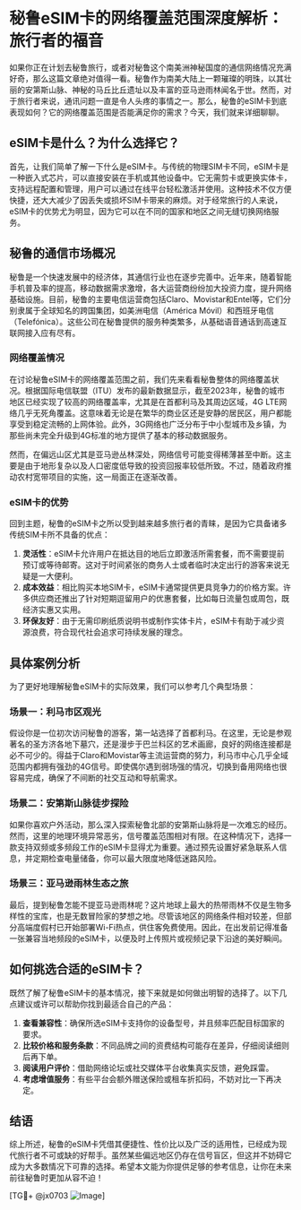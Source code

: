# 秘鲁eSIM卡的网络覆盖范围深度解析：旅行者的福音

如果你正在计划去秘鲁旅行，或者对秘鲁这个南美洲神秘国度的通信网络情况充满好奇，那么这篇文章绝对值得一看。秘鲁作为南美大陆上一颗璀璨的明珠，以其壮丽的安第斯山脉、神秘的马丘比丘遗址以及丰富的亚马逊雨林闻名于世。然而，对于旅行者来说，通讯问题一直是令人头疼的事情之一。那么，秘鲁的eSIM卡到底表现如何？它的网络覆盖范围是否能满足你的需求？今天，我们就来详细聊聊。

## eSIM卡是什么？为什么选择它？

首先，让我们简单了解一下什么是eSIM卡。与传统的物理SIM卡不同，eSIM卡是一种嵌入式芯片，可以直接安装在手机或其他设备中。它无需剪卡或更换实体卡，支持远程配置和管理，用户可以通过在线平台轻松激活并使用。这种技术不仅方便快捷，还大大减少了因丢失或损坏SIM卡带来的麻烦。对于经常旅行的人来说，eSIM卡的优势尤为明显，因为它可以在不同的国家和地区之间无缝切换网络服务。

## 秘鲁的通信市场概况

秘鲁是一个快速发展中的经济体，其通信行业也在逐步完善中。近年来，随着智能手机普及率的提高，移动数据需求激增，各大运营商纷纷加大投资力度，提升网络基础设施。目前，秘鲁的主要电信运营商包括Claro、Movistar和Entel等，它们分别隶属于全球知名的跨国集团，如美洲电信（América Móvil）和西班牙电信（Telefónica）。这些公司在秘鲁提供的服务种类繁多，从基础语音通话到高速互联网接入应有尽有。

### 网络覆盖情况

在讨论秘鲁eSIM卡的网络覆盖范围之前，我们先来看看秘鲁整体的网络覆盖状况。根据国际电信联盟（ITU）发布的最新数据显示，截至2023年，秘鲁的城市地区已经实现了较高的网络覆盖率，尤其是在首都利马及其周边区域，4G LTE网络几乎无死角覆盖。这意味着无论是在繁华的商业区还是安静的居民区，用户都能享受到稳定流畅的上网体验。此外，3G网络也广泛分布于中小型城市及乡镇，为那些尚未完全升级到4G标准的地方提供了基本的移动数据服务。

然而，在偏远山区尤其是亚马逊丛林深处，网络信号可能变得稀薄甚至中断。这主要是由于地形复杂以及人口密度低导致的投资回报率较低所致。不过，随着政府推动农村宽带项目的实施，这一局面正在逐渐改善。

### eSIM卡的优势

回到主题，秘鲁的eSIM卡之所以受到越来越多旅行者的青睐，是因为它具备诸多传统SIM卡所不具备的优点：

1. **灵活性**：eSIM卡允许用户在抵达目的地后立即激活所需套餐，而不需要提前预订或等待邮寄。这对于时间紧张的商务人士或者临时决定出行的游客来说无疑是一大便利。
2. **成本效益**：相比购买本地SIM卡，eSIM卡通常提供更具竞争力的价格方案。许多供应商还推出了针对短期逗留用户的优惠套餐，比如每日流量包或周包，既经济实惠又实用。
3. **环保友好**：由于无需印刷纸质说明书或制作实体卡片，eSIM卡有助于减少资源浪费，符合现代社会追求可持续发展的理念。

## 具体案例分析

为了更好地理解秘鲁eSIM卡的实际效果，我们可以参考几个典型场景：

### 场景一：利马市区观光

假设你是一位初次访问秘鲁的游客，第一站选择了首都利马。在这里，无论是参观著名的圣方济各地下墓穴，还是漫步于巴兰科区的艺术画廊，良好的网络连接都是必不可少的。得益于Claro和Movistar等主流运营商的努力，利马市中心几乎全域范围内都拥有强劲的4G信号。即使偶尔遇到弱场强的情况，切换到备用网络也很容易完成，确保了不间断的社交互动和导航需求。

### 场景二：安第斯山脉徒步探险

如果你喜欢户外活动，那么深入探索秘鲁北部的安第斯山脉将是一次难忘的经历。然而，这里的地理环境异常恶劣，信号覆盖范围相对有限。在这种情况下，选择一款支持双频或多频段工作的eSIM卡显得尤为重要。通过预先设置好紧急联系人信息，并定期检查电量储备，你可以最大限度地降低迷路风险。

### 场景三：亚马逊雨林生态之旅

最后，提到秘鲁怎能不提亚马逊雨林呢？这片地球上最大的热带雨林不仅是生物多样性的宝库，也是无数冒险家的梦想之地。尽管该地区的网络条件相对较差，但部分高端度假村已开始部署Wi-Fi热点，供住客免费使用。因此，在出发前记得准备一张兼容当地频段的eSIM卡，以便及时上传照片或视频记录下沿途的美好瞬间。

## 如何挑选合适的eSIM卡？

既然了解了秘鲁eSIM卡的基本情况，接下来就是如何做出明智的选择了。以下几点建议或许可以帮助你找到最适合自己的产品：

1. **查看兼容性**：确保所选eSIM卡支持你的设备型号，并且频率匹配目标国家的要求。
2. **比较价格和服务条款**：不同品牌之间的资费结构可能存在差异，仔细阅读细则后再下单。
3. **阅读用户评价**：借助网络论坛或社交媒体平台收集真实反馈，避免踩雷。
4. **考虑增值服务**：有些平台会额外赠送保险或租车折扣码，不妨对比一下再决定。

## 结语

综上所述，秘鲁的eSIM卡凭借其便捷性、性价比以及广泛的适用性，已经成为现代旅行者不可或缺的好帮手。虽然某些偏远地区仍存在信号盲区，但这并不妨碍它成为大多数情况下可靠的选择。希望本文能为你提供足够的参考信息，让你在未来前往秘鲁时更加从容不迫！

[TG💪+ @jx0703 ![Image](https://github.com/user-attachments/assets/dbca1d08-cadb-493c-b0ec-ad6f7a83f270)]